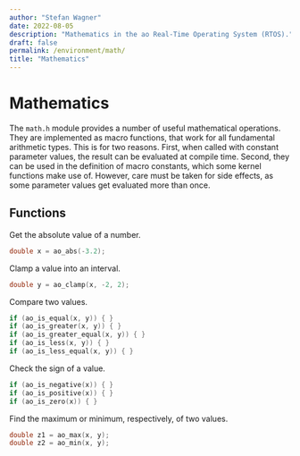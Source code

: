 ```yaml
---
author: "Stefan Wagner"
date: 2022-08-05
description: "Mathematics in the ao Real-Time Operating System (RTOS)."
draft: false
permalink: /environment/math/
title: "Mathematics"
---
```


# Mathematics

The `math.h` module provides a number of useful mathematical operations. They are implemented as macro functions, that work for all fundamental arithmetic types. This is for two reasons. First, when called with constant parameter values, the result can be evaluated at compile time. Second, they can be used in the definition of macro constants, which some kernel functions make use of. However, care must be taken for side effects, as some parameter values get evaluated more than once.

## Functions

Get the absolute value of a number.

```c
double x = ao_abs(-3.2);
```

Clamp a value into an interval.

```c
double y = ao_clamp(x, -2, 2);
```

Compare two values.

```c
if (ao_is_equal(x, y)) { }
if (ao_is_greater(x, y)) { }
if (ao_is_greater_equal(x, y)) { }
if (ao_is_less(x, y)) { }
if (ao_is_less_equal(x, y)) { }
```

Check the sign of a value.

```c
if (ao_is_negative(x)) { }
if (ao_is_positive(x)) { }
if (ao_is_zero(x)) { }
```

Find the maximum or minimum, respectively, of two values.

```c
double z1 = ao_max(x, y);
double z2 = ao_min(x, y);
```
